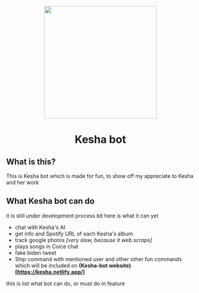 <div align="center">	
	<img src="https://i.ibb.co/sC29xr7/ab6761610000e5ebf271138f95fbe8188d909d50-modified.png" width="300">
<h1>Kesha bot</h1>
</div>

## What is this?

This is Kesha bot which is made for fun, to show off my appreciate to Kesha and her work

## What Kesha bot can do

it is still under development process bit here is what it can yet

* chat with Kesha's AI
* get info and Spotify URL of each Kesha's album
* track google photos *[very slow, because it web scraps]*
* plays songs in Coice chat
* fake biden tweet
* Ship command with mentioned user
and other other fun commands which will be included on **(Kesha-bot website)[https://kesha.netlify.app/]**

 this is list what bot can do, or must do in feature

